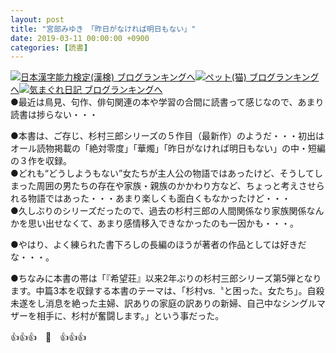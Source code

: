 ```yaml
---
layout: post
title: "宮部みゆき　「昨日がなければ明日もない」"
date: 2019-03-11 00:00:00 +0900
categories: [読書]
---
```


[![](/syuusyuu9701/assets/images/宮部みゆき-「昨日がなければ明日もない」-br_c_3028_1.gif)](http://blog.with2.net/link.php?1659096:3028 "日本漢字能力検定(漢検) ブログランキングへ")[日本漢字能力検定(漢検) ブログランキングへ](http://blog.with2.net/link.php?1659096:3028)[![](/syuusyuu9701/assets/images/宮部みゆき-「昨日がなければ明日もない」-br_c_1348_1.gif)](http://blog.with2.net/link.php?1659096:1348 "ペット(猫) ブログランキングへ")[ペット(猫) ブログランキングへ](http://blog.with2.net/link.php?1659096:1348)[![](/syuusyuu9701/assets/images/宮部みゆき-「昨日がなければ明日もない」-br_c_9257_1.gif)](http://blog.with2.net/link.php?1659096:9257 "気まぐれ日記 ブログランキングへ")[気まぐれ日記 ブログランキングへ](http://blog.with2.net/link.php?1659096:9257)  
●最近は鳥見、句作、俳句関連の本や学習の合間に読書って感じなので、あまり読書は捗らない・・・  
  
●本書は、ご存じ、杉村三郎シリーズの５作目（最新作）のようだ・・・初出はオール読物掲載の「絶対零度」「華燭」「昨日がなければ明日もない」の中・短編の３作を収録。  
●どれも“どうしようもない”女たちが主人公の物語ではあったけど、そうしてしまった周囲の男たちの存在や家族・親族のかかわり方など、ちょっと考えさせられる物語ではあった・・・あまり楽しくも面白くもなかったけど・・・  
●久しぶりのシリーズだったので、過去の杉村三郎の人間関係なり家族関係なんかを思い出せなくて、あまり感情移入できなかったのも一因かも・・・。  
  
●やはり、よく練られた書下ろしの長編のほうが著者の作品としては好きだな・・・。  
  
●ちなみに本書の帯は「『希望荘』以来2年ぶりの杉村三郎シリーズ第5弾となります。中篇3本を収録する本書のテーマは、「杉村vs.〝と困った〟女たち」。自殺未遂をし消息を絶った主婦、訳ありの家庭の訳ありの新婦、自己中なシングルマザーを相手に、杉村が奮闘します。」という事だった。  
  
👍👍👍　🐖　👍👍👍  
  
  
  